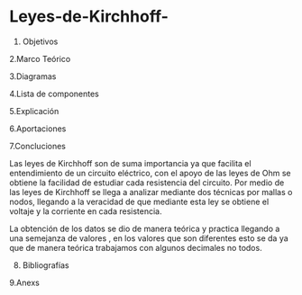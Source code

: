 # Leyes-de-Kirchhoff-
1. Objetivos


2.Marco Teórico 


3.Diagramas


4.Lista de componentes 


5.Explicación


6.Aportaciones 





7.Concluciones

Las leyes de Kirchhoff  son de suma importancia  ya que facilita el entendimiento de un circuito eléctrico, con el apoyo de las leyes de Ohm se obtiene  la facilidad de estudiar cada resistencia del circuito. Por medio de  las leyes de Kirchhoff se llega a analizar   mediante dos técnicas por  mallas o nodos, llegando a la veracidad de que mediante esta ley  se obtiene el voltaje y la corriente en cada resistencia.

 La obtención de los datos se dio de manera teórica y practica llegando a una semejanza de valores , en los valores que son diferentes esto se da ya que de manera teórica trabajamos con algunos decimales no todos.


8. Bibliografías


9.Anexs


